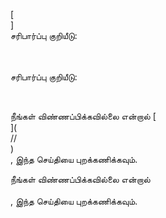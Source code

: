 [<br host>]<br action>சரிபார்ப்பு குறியீடு:<br code>

<br url><br action>சரிபார்ப்பு குறியீடு:

<br code>

நீங்கள் விண்ணப்பிக்கவில்லை என்றால் [<br host>](<br protocol>//<br host>)<br action>, இந்த செய்தியை புறக்கணிக்கவும்.

நீங்கள் விண்ணப்பிக்கவில்லை என்றால்<br url><br action>, இந்த செய்தியை புறக்கணிக்கவும்.
